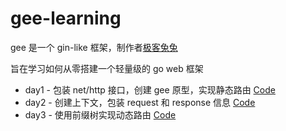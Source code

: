 # gee-learning
gee 是一个 gin-like 框架，制作者[极客兔兔](https://github.com/geektutu/7days-golang)

旨在学习如何从零搭建一个轻量级的 go web 框架
- day1 - 包装 net/http 接口，创建 gee 原型，实现静态路由 [Code](https://github.com/FOOLISH06/gee-learning/tree/day1)
- day2 - 创建上下文，包装 request 和 response 信息 [Code](https://github.com/FOOLISH06/gee-learning/tree/day2)
- day3 - 使用前缀树实现动态路由 [Code](https://github.com/FOOLISH06/gee-learning/tree/day3)
